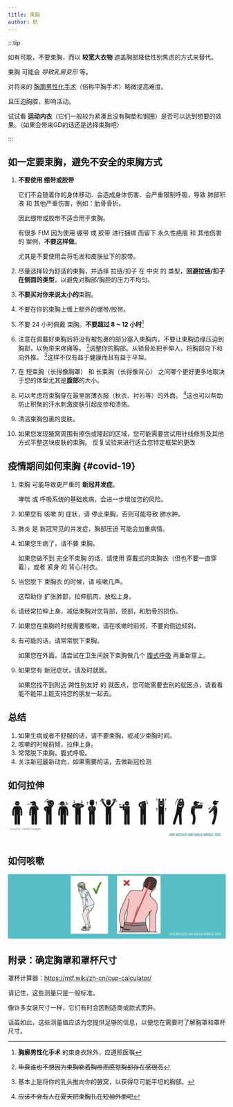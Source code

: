 ```yaml
---
title: 束胸
author: 航
---
```


:::tip

如有可能，不要束胸，而以 **较宽大衣物** 遮盖胸部降低性别焦虑的方式来替代。

束胸 可能会 _导致乳房变形_ 等。

对将来的 [胸廓男性化手术](https://ftm.wiki/zh-cn/srs/top-surgery/)（俗称平胸手术）略微提高难度。

且压迫胸腔，影响活动。

试试看 **运动内衣**（它们一般较为紧凑且没有胸垫和钢圈）是否可以达到想要的效果。（如果会带来GD的话还是选择束胸吧）

:::

## 如一定要束胸，避免不安全的束胸方式

1. **不要使用 绷带或胶带**

   它们不会随着你的身体移动、会造成身体伤害、会严重限制呼吸，导致 肺部积液 和 其他严重伤害，例如：肋骨骨折。

   因此绷带或胶带不适合用于束胸。

   有很多 FtM 因为使用 绷带 或 胶带 进行捆绑 而留下 永久性疤痕 和 其他伤害 的 案例，**不要这样做**。

   尤其是不要使用会将毛发和皮肤扯下的胶带。

1. 尽量选择较为舒适的束胸，并选择 拉链/扣子 在 中央 的 类型，**回避拉链/扣子在侧面的类型**，以避免对胸部/胸腔的压力不均匀。

1. **不要买对你来说太小的**束胸。

1. 不要在你的束胸上缠上额外的绷带/胶带。

1. 不要 24 小时佩戴 束胸。**不要超过 8 ~ 12 小时**[^1]
   [^1]: **胸廓男性化手术** 的束身衣除外，应遵照医嘱

1. 注意在佩戴好束胸后将没有被包裹的部分塞入束胸内，不要让束胸边缘压迫到胸部，以免带来疼痛等。
   [^2]调整你的胸部。从锁骨处把手伸入，将胸部向下和向外推。
   [^3]这样不仅有益于健康而且有益于平坦。

1. 在 短束胸（长得像胸罩） 和 长束胸（长得像背心） 之间哪个更好更多地取决于您的体型尤其是**腹部**的大小。

1. 可以考虑将束胸穿在最里层薄衣服（秋衣、衬衫等）的外面。
   [^4]这也可以帮助防止积聚的汗水刺激皮肤引起皮疹和溃疡。

1. 清洁束胸包裹的皮肤。

1. 如果您发现腋窝周围有擦伤或隆起的区域，您可能需要尝试用针线修剪及其他方式平整这块皮肤的束胸。
   反复试验来进行适合您特定框架的更改

[^2]: ~~毕竟谁也不想因为束胸勒着胸疼而感觉胸部存在感很高~~
[^3]: 基本上是将你的乳头推向你的腋窝，以获得尽可能平坦的胸部。
[^4]: ~~应该不会有人在夏天把束胸扎在短袖外面吧~~

## 疫情期间如何束胸 {#covid-19}

1. 束胸 可能导致更严重的 **新冠并发症**。

   哮喘 或 呼吸系统的基础疾病，会进一步增加您的风险。

1. 如果您有 咳嗽 的 症状，请 停止束胸，否则可能导致 肺水肿。

1. 肺炎 是 新冠常见的并发症，胸部压迫 可能会加重病情。

1. 如果您生病了，请不要 束胸。

   如果您做不到 完全不束胸 的话，请使用 穿戴式的束胸衣（但也不要一直穿着），或者 紧身 的 背心/衬衣。

1. 当您脱下 束胸衣 的时候，请 咳嗽几声。

   这帮助你 扩张肺部，拉伸肌肉，放松上身。

1. 请经常拉伸上身，减低束胸对您背部，颈部，和肋骨的损伤。

1. 如果您在束胸的时候需要咳嗽，请在咳嗽时前倾，不要向侧边倾斜。

1. 有可能的话，请常常脱下束胸。

   如果您在外面，请尝试在卫生间脱下束胸做几个 [腹式呼吸](https://zh.wikipedia.org/wiki/腹式呼吸) 再重新穿上。

1. 如果您有 新冠症状，请及时就医。

   如果您找不到附近 跨性别友好 的 就医点，您可能需要去别的就医点，请看看能不能带上能支持您的朋友一起去。

## 总结

1. 如果生病或者不舒服的话，请不要束胸，或减少束胸时间。
1. 咳嗽的时候前倾，拉伸上身。
1. 常常脱下束胸，腹式呼吸。
1. 关注新冠最新动向，如果需要的话，去做新冠检测

## 如何拉伸

![如何拉伸](lashen.jpg)

## 如何咳嗽

![如何咳嗽](cough.jpg)

## 附录：确定胸罩和罩杯尺寸

罩杯计算器：<https://mtf.wiki/zh-cn/cup-calculator/>

请记住，这些测量只是一般标准。

像许多女装尺寸一样，它们有时会因制造商或款式而异。

话虽如此，这些测量值应该为您提供足够的信息，以便您在需要时了解胸罩和罩杯尺寸。

